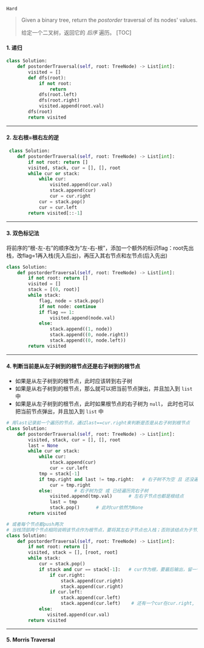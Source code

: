 `Hard` 

> Given a binary tree, return the *postorder* traversal of its nodes' values.
>
> 给定一个二叉树，返回它的 *后序* 遍历。
[TOC]

#### 1. 递归

```python
class Solution:
    def postorderTraversal(self, root: TreeNode) -> List[int]:
		visited = []
		def dfs(root):
    		if not root:
        		return
			dfs(root.left)  
   		 	dfs(root.right)
			visited.append(root.val)
		dfs(root)
		return visited
```

---

#### 2. 左右根=根右左的逆

```python
 class Solution:
    def postorderTraversal(self, root: TreeNode) -> List[int]:      
    	if not root: return []
        visited, stack, cur = [], [], root
        while cur or stack:
            while cur:
                visited.append(cur.val)  
                stack.append(cur)        
                cur = cur.right  
            cur = stack.pop()
            cur = cur.left 
        return visited[::-1]
```

---

#### 3. 双色标记法

将前序的“根-左-右”的顺序改为“左-右-根”，添加一个额外的标识flag：root先出栈，改flag=1再入栈(先入后出)，再压入其右节点和左节点(后入先出)

```python
class Solution:
    def postorderTraversal(self, root: TreeNode) -> List[int]:
        if not root: return []
        visited = []
        stack = [(0, root)]
        while stack:
            flag, node = stack.pop()
            if not node: continue
            if flag == 1:
                visited.append(node.val)
            else:
                stack.append((1, node))
                stack.append((0, node.right))
                stack.append((0, node.left))
        return visited
```

---

#### 4. 判断当前是从左子树到的根节点还是右子树到的根节点

- 如果是从左子树到的根节点，此时应该转到右子树
- 如果是从右子树到的根节点，那么就可以把当前节点弹出，并且加入到 `list` 中
- 如果是从左子树到的根节点，此时如果根节点的右子树为 `null`， 此时也可以把当前节点弹出，并且加入到 `list` 中

```python
# 用last记录前一个遍历的节点，通过last==cur.right来判断是否是从右子树到根节点
class Solution:
    def postorderTraversal(self, root: TreeNode) -> List[int]:
        visited, stack, cur = [], [], root
        last = None
        while cur or stack:
            while cur:
                stack.append(cur)
                cur = cur.left
            tmp = stack[-1]
            if tmp.right and last != tmp.right:   # 右子树不为空 且 还没遍历右子树
                cur = tmp.right
            else:        # 右子树为空 或 已经遍历完右子树
                visited.append(tmp.val)      # 左右子节点也都是根结点
                last = tmp
                stack.pop()      # 此时cur依然为None
        return visited
```

```python
# 或者每个节点都push两次
# 当栈顶部两个节点相同说明该节点作为根节点，要将其左右子节点也入栈；否则该结点为子节点需要输出
class Solution:
    def postorderTraversal(self, root: TreeNode) -> List[int]:
        if not root: return []
        visited, stack = [], [root, root]
        while stack:
            cur = stack.pop()
            if stack and cur == stack[-1]:   # cur作为根，要最后输出，留一个pop()一个并加入其子节点
                if cur.right:
                    stack.append(cur.right)
                    stack.append(cur.right)
                if cur.left:
                    stack.append(cur.left)
                    stack.append(cur.left)    # 还有一个cur在cur.right, cur.left的底下
            else:        
               visited.append(cur.val)     
        return visited
```

---

#### 5. Morris Traversal

